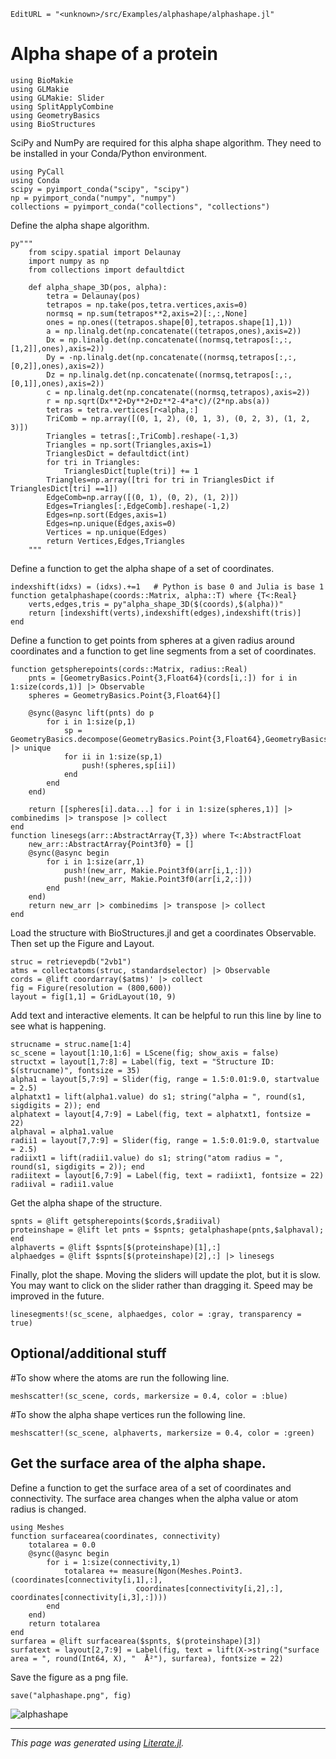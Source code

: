 ```@meta
EditURL = "<unknown>/src/Examples/alphashape/alphashape.jl"
```

# Alpha shape of a protein

````@example alphashape
using BioMakie
using GLMakie
using GLMakie: Slider
using SplitApplyCombine
using GeometryBasics
using BioStructures
````

SciPy and NumPy are required for this alpha shape algorithm. They need to be installed in your Conda/Python environment.

````@example alphashape
using PyCall
using Conda
scipy = pyimport_conda("scipy", "scipy")
np = pyimport_conda("numpy", "numpy")
collections = pyimport_conda("collections", "collections")
````

Define the alpha shape algorithm.

````@example alphashape
py"""
    from scipy.spatial import Delaunay
    import numpy as np
    from collections import defaultdict

    def alpha_shape_3D(pos, alpha):
        tetra = Delaunay(pos)
        tetrapos = np.take(pos,tetra.vertices,axis=0)
        normsq = np.sum(tetrapos**2,axis=2)[:,:,None]
        ones = np.ones((tetrapos.shape[0],tetrapos.shape[1],1))
        a = np.linalg.det(np.concatenate((tetrapos,ones),axis=2))
        Dx = np.linalg.det(np.concatenate((normsq,tetrapos[:,:,[1,2]],ones),axis=2))
        Dy = -np.linalg.det(np.concatenate((normsq,tetrapos[:,:,[0,2]],ones),axis=2))
        Dz = np.linalg.det(np.concatenate((normsq,tetrapos[:,:,[0,1]],ones),axis=2))
        c = np.linalg.det(np.concatenate((normsq,tetrapos),axis=2))
        r = np.sqrt(Dx**2+Dy**2+Dz**2-4*a*c)/(2*np.abs(a))
        tetras = tetra.vertices[r<alpha,:]
        TriComb = np.array([(0, 1, 2), (0, 1, 3), (0, 2, 3), (1, 2, 3)])
        Triangles = tetras[:,TriComb].reshape(-1,3)
        Triangles = np.sort(Triangles,axis=1)
        TrianglesDict = defaultdict(int)
        for tri in Triangles:
            TrianglesDict[tuple(tri)] += 1
        Triangles=np.array([tri for tri in TrianglesDict if TrianglesDict[tri] ==1])
        EdgeComb=np.array([(0, 1), (0, 2), (1, 2)])
        Edges=Triangles[:,EdgeComb].reshape(-1,2)
        Edges=np.sort(Edges,axis=1)
        Edges=np.unique(Edges,axis=0)
        Vertices = np.unique(Edges)
        return Vertices,Edges,Triangles
    """
````

Define a function to get the alpha shape of a set of coordinates.

````@example alphashape
indexshift(idxs) = (idxs).+=1   # Python is base 0 and Julia is base 1
function getalphashape(coords::Matrix, alpha::T) where {T<:Real}
    verts,edges,tris = py"alpha_shape_3D($(coords),$(alpha))"
    return [indexshift(verts),indexshift(edges),indexshift(tris)]
end
````

Define a function to get points from spheres at a given radius around coordinates
and a function to get line segments from a set of coordinates.

````@example alphashape
function getspherepoints(cords::Matrix, radius::Real)
	pnts = [GeometryBasics.Point{3,Float64}(cords[i,:]) for i in 1:size(cords,1)] |> Observable
	spheres = GeometryBasics.Point{3,Float64}[]

	@sync(@async lift(pnts) do p
		for i in 1:size(p,1)
			sp = GeometryBasics.decompose(GeometryBasics.Point{3,Float64},GeometryBasics.Sphere(p[i],radius),4) |> unique
			for ii in 1:size(sp,1)
				push!(spheres,sp[ii])
			end
		end
	end)

	return [[spheres[i].data...] for i in 1:size(spheres,1)] |> combinedims |> transpose |> collect
end
function linesegs(arr::AbstractArray{T,3}) where T<:AbstractFloat
    new_arr::AbstractArray{Point3f0} = []
    @sync(@async begin
        for i in 1:size(arr,1)
            push!(new_arr, Makie.Point3f0(arr[i,1,:]))
            push!(new_arr, Makie.Point3f0(arr[i,2,:]))
        end
    end)
    return new_arr |> combinedims |> transpose |> collect
end
````

Load the structure with BioStructures.jl and get a coordinates Observable.
Then set up the Figure and Layout.

````@example alphashape
struc = retrievepdb("2vb1")
atms = collectatoms(struc, standardselector) |> Observable
cords = @lift coordarray($atms)' |> collect
fig = Figure(resolution = (800,600))
layout = fig[1,1] = GridLayout(10, 9)
````

Add text and interactive elements. It can be helpful to run this line by line to see what is happening.

````@example alphashape
strucname = struc.name[1:4]
sc_scene = layout[1:10,1:6] = LScene(fig; show_axis = false)
structxt = layout[1,7:8] = Label(fig, text = "Structure ID:  $(strucname)", fontsize = 35)
alpha1 = layout[5,7:9] = Slider(fig, range = 1.5:0.01:9.0, startvalue = 2.5)
alphatxt1 = lift(alpha1.value) do s1; string("alpha = ", round(s1, sigdigits = 2)); end
alphatext = layout[4,7:9] = Label(fig, text = alphatxt1, fontsize = 22)
alphaval = alpha1.value
radii1 = layout[7,7:9] = Slider(fig, range = 1.5:0.01:9.0, startvalue = 2.5)
radiixt1 = lift(radii1.value) do s1; string("atom radius = ", round(s1, sigdigits = 2)); end
radiitext = layout[6,7:9] = Label(fig, text = radiixt1, fontsize = 22)
radiival = radii1.value
````

Get the alpha shape of the structure.

````@example alphashape
spnts = @lift getspherepoints($cords,$radiival)
proteinshape = @lift let pnts = $spnts; getalphashape(pnts,$alphaval); end
alphaverts = @lift $spnts[$(proteinshape)[1],:]
alphaedges = @lift $spnts[$(proteinshape)[2],:] |> linesegs
````

Finally, plot the shape. Moving the sliders will update the plot, but it is slow.
You may want to click on the slider rather than dragging it. Speed may be improved in the future.

````@example alphashape
linesegments!(sc_scene, alphaedges, color = :gray, transparency = true)
````

## Optional/additional stuff

#To show where the atoms are run the following line.

````@example alphashape
meshscatter!(sc_scene, cords, markersize = 0.4, color = :blue)
````

#To show the alpha shape vertices run the following line.

````@example alphashape
meshscatter!(sc_scene, alphaverts, markersize = 0.4, color = :green)
````

## Get the surface area of the alpha shape.
Define a function to get the surface area of a set of coordinates and connectivity.
The surface area changes when the alpha value or atom radius is changed.

````@example alphashape
using Meshes
function surfacearea(coordinates, connectivity)
    totalarea = 0.0
    @sync(@async begin
        for i = 1:size(connectivity,1)
            totalarea += measure(Ngon(Meshes.Point3.(coordinates[connectivity[i,1],:],
                            coordinates[connectivity[i,2],:], coordinates[connectivity[i,3],:])))
        end
    end)
    return totalarea
end
surfarea = @lift surfacearea($spnts, $(proteinshape)[3])
surfatext = layout[2,7:9] = Label(fig, text = lift(X->string("surface area = ", round(Int64, X), "  Å²"), surfarea), fontsize = 22)
````

Save the figure as a png file.

````@example alphashape
save("alphashape.png", fig)
````

![alphashape](src/assets/alphashape.png)

---

*This page was generated using [Literate.jl](https://github.com/fredrikekre/Literate.jl).*

